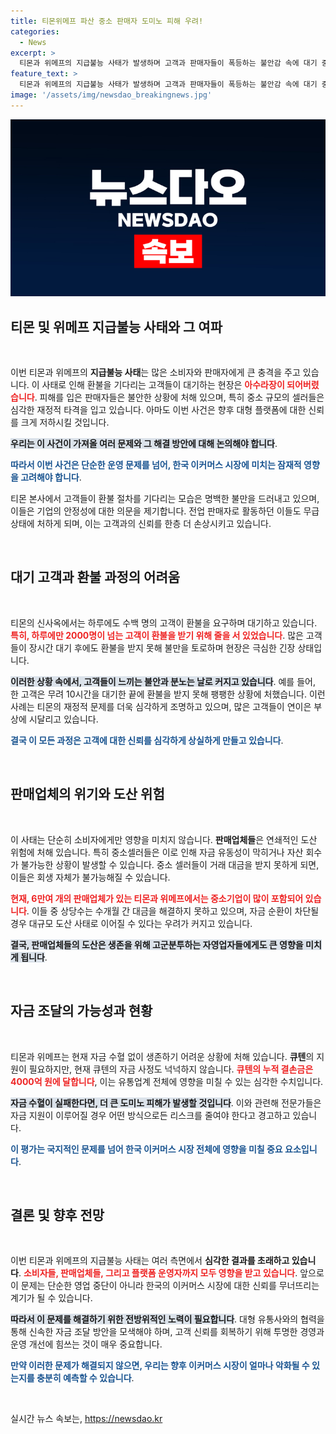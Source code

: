 ```yaml
---
title: 티몬위메프 파산 중소 판매자 도미노 피해 우려!
categories:
  - News
excerpt: >
  티몬과 위메프의 지급불능 사태가 발생하며 고객과 판매자들이 폭등하는 불안감 속에 대기 중입니다. 환불 대기만 2000명이 넘고, 판매자들의 연쇄 도산 우려도 커지고 있습니다. 이커머스의 밝은 미래가 위태롭습니다.
feature_text: >
  티몬과 위메프의 지급불능 사태가 발생하며 고객과 판매자들이 폭등하는 불안감 속에 대기 중입니다. 환불 대기만 2000명이 넘고, 판매자들의 연쇄 도산 우려도 커지고 있습니다. 이커머스의 밝은 미래가 위태롭습니다.
image: '/assets/img/newsdao_breakingnews.jpg'
---
```


<p><img src="/assets/img/newsdao_breakingnews.jpg" alt="pcversion 속보" /></p>

<h2 data-ke-size="size26">티몬 및 위메프 지급불능 사태와 그 여파</h2>

<p data-ke-size="size16">&nbsp;</p>

<p>이번 티몬과 위메프의 <b>지급불능 사태</b>는 많은 소비자와 판매자에게 큰 충격을 주고 있습니다. 이 사태로 인해 환불을 기다리는 고객들이 대기하는 현장은 <b><span style="color: #ee2323;">아수라장이 되어버렸습니다</span></b>. 피해를 입은 판매자들은 불안한 상황에 처해 있으며, 특히 중소 규모의 셀러들은 심각한 재정적 타격을 입고 있습니다. 아마도 이번 사건은 향후 대형 플랫폼에 대한 신뢰를 크게 저하시킬 것입니다. </p>

<p><b><span style="background-color: #21538527;">우리는 이 사건이 가져올 여러 문제와 그 해결 방안에 대해 논의해야 합니다</span></b>.</p>

<p><b><span style="color: #1a5490;">따라서 이번 사건은 단순한 운영 문제를 넘어, 한국 이커머스 시장에 미치는 잠재적 영향을 고려해야 합니다</span></b>.</p>

<p>티몬 본사에서 고객들이 환불 절차를 기다리는 모습은 명백한 불만을 드러내고 있으며, 이들은 기업의 안정성에 대한 의문을 제기합니다. 전업 판매자로 활동하던 이들도 무급 상태에 처하게 되며, 이는 고객과의 신뢰를 한층 더 손상시키고 있습니다.</p>

<p data-ke-size="size16">&nbsp;</p>

<h2 data-ke-size="size26">대기 고객과 환불 과정의 어려움</h2>

<p data-ke-size="size16">&nbsp;</p>

<p>티몬의 신사옥에서는 하루에도 수백 명의 고객이 환불을 요구하며 대기하고 있습니다. <b><span style="color: #ee2323;">특히, 하루에만 2000명이 넘는 고객이 환불을 받기 위해 줄을 서 있었습니다</span></b>. 많은 고객들이 장시간 대기 후에도 환불을 받지 못해 불만을 토로하며 현장은 극심한 긴장 상태입니다.</p>

<p><b><span style="background-color: #21538527;">이러한 상황 속에서, 고객들이 느끼는 불안과 분노는 날로 커지고 있습니다</span></b>. 예를 들어, 한 고객은 무려 10시간을 대기한 끝에 환불을 받지 못해 팽팽한 상황에 처했습니다. 이런 사례는 티몬의 재정적 문제를 더욱 심각하게 조명하고 있으며, 많은 고객들이 연이은 부상에 시달리고 있습니다.</p>

<p><b><span style="color: #1a5490;">결국 이 모든 과정은 고객에 대한 신뢰를 심각하게 상실하게 만들고 있습니다</span></b>.</p>

<p data-ke-size="size16">&nbsp;</p>

<h2 data-ke-size="size26">판매업체의 위기와 도산 위험</h2>

<p data-ke-size="size16">&nbsp;</p>

<p>이 사태는 단순히 소비자에게만 영향을 미치지 않습니다. <b>판매업체들</b>은 연쇄적인 도산 위험에 처해 있습니다. 특히 중소셀러들은 이로 인해 자금 유동성이 막히거나 자산 회수가 불가능한 상황이 발생할 수 있습니다. 중소 셀러들이 거래 대금을 받지 못하게 되면, 이들은 회생 자체가 불가능해질 수 있습니다.</p>

<p><b><span style="color: #ee2323;">현재, 6만여 개의 판매업체가 있는 티몬과 위메프에서는 중소기업이 많이 포함되어 있습니다</span></b>. 이들 중 상당수는 수개월 간 대금을 해결하지 못하고 있으며, 자금 순환이 차단될 경우 대규모 도산 사태로 이어질 수 있다는 우려가 커지고 있습니다.</p>

<p><b><span style="background-color: #21538527;">결국, 판매업체들의 도산은 생존을 위해 고군분투하는 자영업자들에게도 큰 영향을 미치게 됩니다</span></b>.</p>

<p data-ke-size="size16">&nbsp;</p>

<h2 data-ke-size="size26">자금 조달의 가능성과 현황</h2>

<p data-ke-size="size16">&nbsp;</p>

<p>티몬과 위메프는 현재 자금 수혈 없이 생존하기 어려운 상황에 처해 있습니다. <b>큐텐</b>의 지원이 필요하지만, 현재 큐텐의 자금 사정도 넉넉하지 않습니다. <b><span style="color: #ee2323;">큐텐의 누적 결손금은 4000억 원에 달합니다</span></b>, 이는 유통업계 전체에 영향을 미칠 수 있는 심각한 수치입니다.</p>

<p><b><span style="background-color: #21538527;">자금 수혈이 실패한다면, 더 큰 도미노 피해가 발생할 것입니다</span></b>. 이와 관련해 전문가들은 자금 지원이 이루어질 경우 어떤 방식으로든 리스크를 줄여야 한다고 경고하고 있습니다.</p>

<p><b><span style="color: #1a5490;">이 평가는 국지적인 문제를 넘어 한국 이커머스 시장 전체에 영향을 미칠 중요 요소입니다</span></b>.</p>

<p data-ke-size="size16">&nbsp;</p>

<h2 data-ke-size="size26">결론 및 향후 전망</h2>

<p data-ke-size="size16">&nbsp;</p>

<p>이번 티몬과 위메프의 지급불능 사태는 여러 측면에서 <b>심각한 결과를 초래하고 있습니다</b>. <b><span style="color: #ee2323;">소비자들, 판매업체들, 그리고 플랫폼 운영자까지 모두 영향을 받고 있습니다</span></b>. 앞으로 이 문제는 단순한 영업 중단이 아니라 한국의 이커머스 시장에 대한 신뢰를 무너뜨리는 계기가 될 수 있습니다. </p>

<p><b><span style="background-color: #21538527;">따라서 이 문제를 해결하기 위한 전방위적인 노력이 필요합니다</span></b>. 대형 유통사와의 협력을 통해 신속한 자금 조달 방안을 모색해야 하며, 고객 신뢰를 회복하기 위해 투명한 경영과 운영 개선에 힘쓰는 것이 매우 중요합니다.</p>

<p><b><span style="color: #1a5490;">만약 이러한 문제가 해결되지 않으면, 우리는 향후 이커머스 시장이 얼마나 악화될 수 있는지를 충분히 예측할 수 있습니다</span></b>. </p>

<p data-ke-size="size16">&nbsp;</p>
실시간 뉴스 속보는, <a href="https://newsdao.kr" rel="dofollow">https://newsdao.kr</a>


